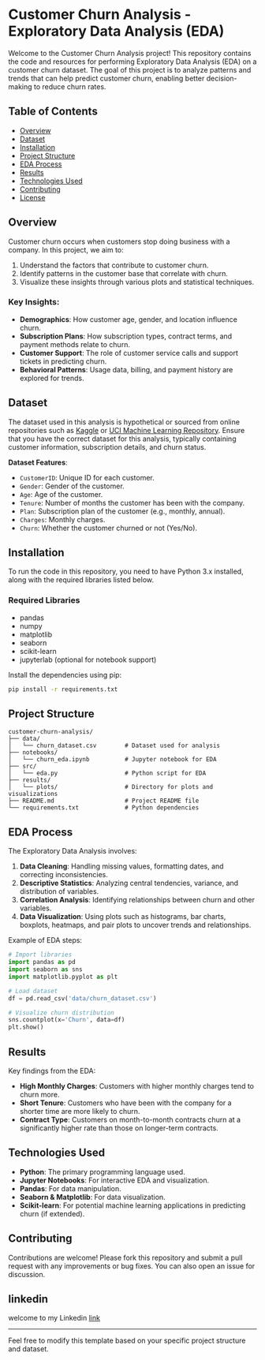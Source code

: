 # Customer Churn Analysis - Exploratory Data Analysis (EDA)

Welcome to the Customer Churn Analysis project! This repository contains the code and resources for performing Exploratory Data Analysis (EDA) on a customer churn dataset. The goal of this project is to analyze patterns and trends that can help predict customer churn, enabling better decision-making to reduce churn rates.

## Table of Contents
- [Overview](#overview)
- [Dataset](#dataset)
- [Installation](#installation)
- [Project Structure](#project-structure)
- [EDA Process](#eda-process)
- [Results](#results)
- [Technologies Used](#technologies-used)
- [Contributing](#contributing)
- [License](#license)

## Overview
Customer churn occurs when customers stop doing business with a company. In this project, we aim to:
1. Understand the factors that contribute to customer churn.
2. Identify patterns in the customer base that correlate with churn.
3. Visualize these insights through various plots and statistical techniques.

### Key Insights:
- **Demographics**: How customer age, gender, and location influence churn.
- **Subscription Plans**: How subscription types, contract terms, and payment methods relate to churn.
- **Customer Support**: The role of customer service calls and support tickets in predicting churn.
- **Behavioral Patterns**: Usage data, billing, and payment history are explored for trends.

## Dataset
The dataset used in this analysis is hypothetical or sourced from online repositories such as [Kaggle](https://www.kaggle.com/) or [UCI Machine Learning Repository](https://archive.ics.uci.edu/ml/index.php). Ensure that you have the correct dataset for this analysis, typically containing customer information, subscription details, and churn status.

**Dataset Features**:
- `CustomerID`: Unique ID for each customer.
- `Gender`: Gender of the customer.
- `Age`: Age of the customer.
- `Tenure`: Number of months the customer has been with the company.
- `Plan`: Subscription plan of the customer (e.g., monthly, annual).
- `Charges`: Monthly charges.
- `Churn`: Whether the customer churned or not (Yes/No).

## Installation
To run the code in this repository, you need to have Python 3.x installed, along with the required libraries listed below.

### Required Libraries
- pandas
- numpy
- matplotlib
- seaborn
- scikit-learn
- jupyterlab (optional for notebook support)

Install the dependencies using pip:
```bash
pip install -r requirements.txt
```

## Project Structure
```
customer-churn-analysis/
├── data/
│   └── churn_dataset.csv        # Dataset used for analysis
├── notebooks/
│   └── churn_eda.ipynb          # Jupyter notebook for EDA
├── src/
│   └── eda.py                   # Python script for EDA
├── results/
│   └── plots/                   # Directory for plots and visualizations
├── README.md                    # Project README file
└── requirements.txt             # Python dependencies
```

## EDA Process
The Exploratory Data Analysis involves:
1. **Data Cleaning**: Handling missing values, formatting dates, and correcting inconsistencies.
2. **Descriptive Statistics**: Analyzing central tendencies, variance, and distribution of variables.
3. **Correlation Analysis**: Identifying relationships between churn and other variables.
4. **Data Visualization**: Using plots such as histograms, bar charts, boxplots, heatmaps, and pair plots to uncover trends and relationships.

Example of EDA steps:
```python
# Import libraries
import pandas as pd
import seaborn as sns
import matplotlib.pyplot as plt

# Load dataset
df = pd.read_csv('data/churn_dataset.csv')

# Visualize churn distribution
sns.countplot(x='Churn', data=df)
plt.show()
```

## Results
Key findings from the EDA:
- **High Monthly Charges**: Customers with higher monthly charges tend to churn more.
- **Short Tenure**: Customers who have been with the company for a shorter time are more likely to churn.
- **Contract Type**: Customers on month-to-month contracts churn at a significantly higher rate than those on longer-term contracts.
  
## Technologies Used
- **Python**: The primary programming language used.
- **Jupyter Notebooks**: For interactive EDA and visualization.
- **Pandas**: For data manipulation.
- **Seaborn & Matplotlib**: For data visualization.
- **Scikit-learn**: For potential machine learning applications in predicting churn (if extended).

## Contributing
Contributions are welcome! Please fork this repository and submit a pull request with any improvements or bug fixes. You can also open an issue for discussion.

## linkedin
welcome to my Linkedin [link](linkedin.com/in/nitish-kr-dash)


---

Feel free to modify this template based on your specific project structure and dataset.

